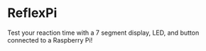 # ReflexPi

Test your reaction time with a 7 segment display, LED, and button connected to a Raspberry Pi!
